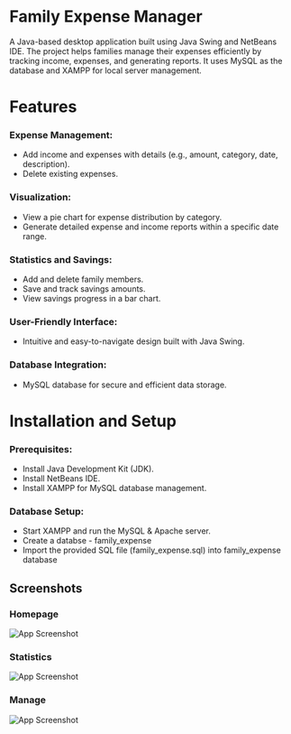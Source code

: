 
# Family Expense Manager

A Java-based desktop application built using Java Swing and NetBeans IDE. The project helps families manage their expenses efficiently by tracking income, expenses, and generating reports. It uses MySQL as the database and XAMPP for local server management.


# Features 
### Expense Management:
- Add income and expenses with details (e.g., amount, category, date, description).
- Delete existing expenses.
### Visualization:
- View a pie chart for expense distribution by category.
- Generate detailed expense and income reports within a specific date range.
### Statistics and Savings:
- Add and delete family members.
- Save and track savings amounts.
- View savings progress in a bar chart.
### User-Friendly Interface:
- Intuitive and easy-to-navigate design built with Java Swing.
### Database Integration:
- MySQL database for secure and efficient data storage.

# Installation and Setup
### Prerequisites:
- Install Java Development Kit (JDK).
- Install NetBeans IDE.
- Install XAMPP for MySQL database management.
### Database Setup:
- Start XAMPP and run the MySQL & Apache server.
- Create a databse  - family_expense
- Import the provided SQL file (family_expense.sql) into family_expense database

## Screenshots
### Homepage
![App Screenshot](https://i.ibb.co.com/rGbVpCr9/Screenshot-2025-02-02-193311.png)
### Statistics
![App Screenshot](https://i.ibb.co.com/ZzVR5nN3/Screenshot-2025-02-02-193555.png)
### Manage
![App Screenshot](https://i.ibb.co.com/fV6qwxhV/Screenshot-2025-02-03-145306.png)

